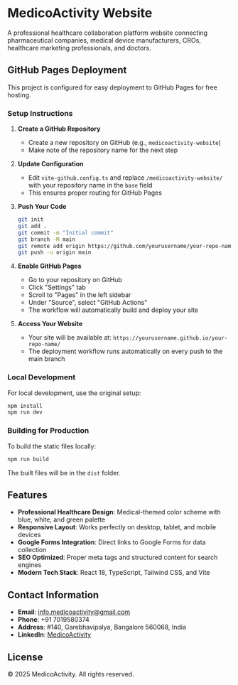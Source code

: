 # MedicoActivity Website

A professional healthcare collaboration platform website connecting pharmaceutical companies, medical device manufacturers, CROs, healthcare marketing professionals, and doctors.

## GitHub Pages Deployment

This project is configured for easy deployment to GitHub Pages for free hosting.

### Setup Instructions

1. **Create a GitHub Repository**
   - Create a new repository on GitHub (e.g., `medicoactivity-website`)
   - Make note of the repository name for the next step

2. **Update Configuration**
   - Edit `vite-github.config.ts` and replace `/medicoactivity-website/` with your repository name in the `base` field
   - This ensures proper routing for GitHub Pages

3. **Push Your Code**
   ```bash
   git init
   git add .
   git commit -m "Initial commit"
   git branch -M main
   git remote add origin https://github.com/yourusername/your-repo-name.git
   git push -u origin main
   ```

4. **Enable GitHub Pages**
   - Go to your repository on GitHub
   - Click "Settings" tab
   - Scroll to "Pages" in the left sidebar
   - Under "Source", select "GitHub Actions"
   - The workflow will automatically build and deploy your site

5. **Access Your Website**
   - Your site will be available at: `https://yourusername.github.io/your-repo-name/`
   - The deployment workflow runs automatically on every push to the main branch

### Local Development

For local development, use the original setup:

```bash
npm install
npm run dev
```

### Building for Production

To build the static files locally:

```bash
npm run build
```

The built files will be in the `dist` folder.

## Features

- **Professional Healthcare Design**: Medical-themed color scheme with blue, white, and green palette
- **Responsive Layout**: Works perfectly on desktop, tablet, and mobile devices
- **Google Forms Integration**: Direct links to Google Forms for data collection
- **SEO Optimized**: Proper meta tags and structured content for search engines
- **Modern Tech Stack**: React 18, TypeScript, Tailwind CSS, and Vite

## Contact Information

- **Email**: info.medicoactivity@gmail.com
- **Phone**: +91 7019580374
- **Address**: #140, Garebhavipalya, Bangalore 560068, India
- **LinkedIn**: [MedicoActivity](https://www.linkedin.com/in/medico-activity-b97831369)

## License

© 2025 MedicoActivity. All rights reserved.